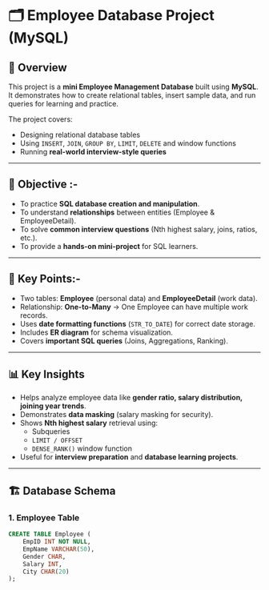 # 🗂️ Employee Database Project (MySQL)

## 📌 Overview
This project is a **mini Employee Management Database** built using **MySQL**.  
It demonstrates how to create relational tables, insert sample data, and run queries for learning and practice.  

The project covers:
- Designing relational database tables  
- Using `INSERT`, `JOIN`, `GROUP BY`, `LIMIT`, `DELETE` and window functions  
- Running **real-world interview-style queries**  

---

## 🎯 Objective :-
- To practice **SQL database creation and manipulation**.  
- To understand **relationships** between entities (Employee & EmployeeDetail).  
- To solve **common interview questions** (Nth highest salary, joins, ratios, etc.).  
- To provide a **hands-on mini-project** for SQL learners.  

---

## 🔑 Key Points:-
- Two tables: **Employee** (personal data) and **EmployeeDetail** (work data).  
- Relationship: **One-to-Many** → One Employee can have multiple work records.  
- Uses **date formatting functions** (`STR_TO_DATE`) for correct date storage.  
- Includes **ER diagram** for schema visualization.  
- Covers **important SQL queries** (Joins, Aggregations, Ranking).  

---

## 📊 Key Insights
- Helps analyze employee data like **gender ratio, salary distribution, joining year trends**.  
- Demonstrates **data masking** (salary masking for security).  
- Shows **Nth highest salary** retrieval using:
  - Subqueries  
  - `LIMIT / OFFSET`  
  - `DENSE_RANK()` window function  
- Useful for **interview preparation** and **database learning projects**.  

---

## 🏗️ Database Schema

### 1. Employee Table
```sql
CREATE TABLE Employee (
    EmpID INT NOT NULL,
    EmpName VARCHAR(50),
    Gender CHAR,
    Salary INT,
    City CHAR(20)
);
